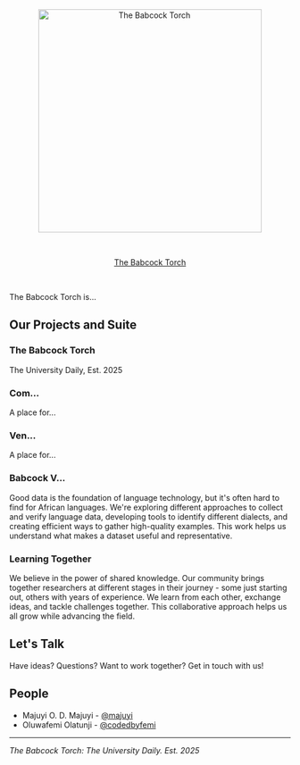 &nbsp;
<p align="center">
  <picture>
    <source media="(prefers-color-scheme: dark)" srcset="assets/logo/torch_logotype_big_moore_white.svg">
    <source media="(prefers-color-scheme: light)" srcset="assets/logo/torch_logotype_big_moore_gold.svg">
    <img alt="The Babcock Torch" src="assets/logo/torch_light.svg" width="400">
  </picture>
</p>
&nbsp;

<p align="center">
    <a href="https://babcocktorch.com/">The Babcock Torch</a>
</p>

&nbsp;

The Babcock Torch is...

## Our Projects and Suite

### The Babcock Torch
The University Daily, Est. 2025

### Com...
A place for...

### Ven...
A place for...

### Babcock V...
Good data is the foundation of language technology, but it's often hard to find for African languages. We're exploring different approaches to collect and verify language data, developing tools to identify different dialects, and creating efficient ways to gather high-quality examples. This work helps us understand what makes a dataset useful and representative.

### Learning Together

We believe in the power of shared knowledge. Our community brings together researchers at different stages in their journey - some just starting out, others with years of experience. We learn from each other, exchange ideas, and tackle challenges together. This collaborative approach helps us all grow while advancing the field.


## Let's Talk

Have ideas? Questions? Want to work together? Get in touch with us!

## People

- Majuyi O. D. Majuyi - [@majuyi](https://github.com/majuyi)
- Oluwafemi Olatunji - [@codedbyfemi](https://github.com/codedbyfemi)

---

*The Babcock Torch: The University Daily. Est. 2025*
